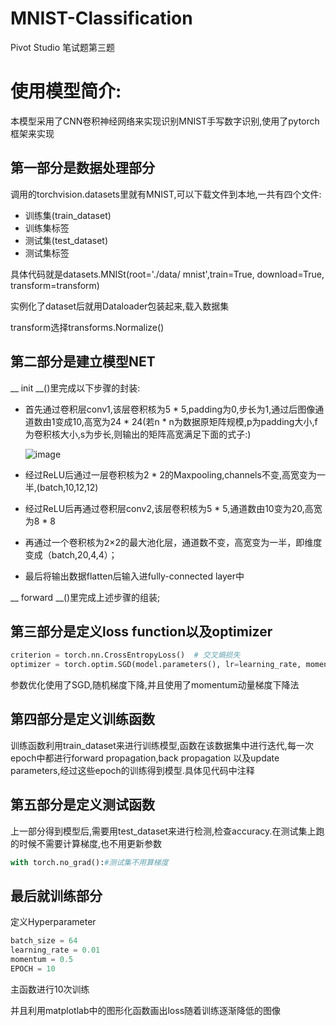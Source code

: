 # MNIST-Classification

Pivot Studio 笔试题第三题

# 使用模型简介:

本模型采用了CNN卷积神经网络来实现识别MNIST手写数字识别,使用了pytorch框架来实现



## 第一部分是数据处理部分

调用的torchvision.datasets里就有MNIST,可以下载文件到本地,一共有四个文件:

* 训练集(train_dataset)
* 训练集标签
* 测试集(test_dataset)
* 测试集标签

具体代码就是datasets.MNISt(root='./data/ mnist',train=True, download=True, transform=transform)

实例化了dataset后就用Dataloader包装起来,载入数据集

transform选择transforms.Normalize()

## 第二部分是建立模型NET

__ init __()里完成以下步骤的封装:

* 首先通过卷积层conv1,该层卷积核为5 * 5,padding为0,步长为1,通过后图像通道数由1变成10,高宽为24 * 24(若n * n为数据原矩阵规模,p为padding大小,f为卷积核大小,s为步长,则输出的矩阵高宽满足下面的式子:)

  ![image](https://user-images.githubusercontent.com/92147115/193443964-6725dd2e-fe5e-49a3-9430-4bfd9e3866ae.png)


* 经过ReLU后通过一层卷积核为2 * 2的Maxpooling,channels不变,高宽变为一半,(batch,10,12,12)

* 经过ReLU后再通过卷积层conv2,该层卷积核为5 * 5,通道数由10变为20,高宽为8 * 8

* 再通过一个卷积核为2×2的最大池化层，通道数不变，高宽变为一半，即维度变成（batch,20,4,4）；

* 最后将输出数据flatten后输入进fully-connected layer中

__ forward __()里完成上述步骤的组装;

## 第三部分是定义loss function以及optimizer

```python
criterion = torch.nn.CrossEntropyLoss()  # 交叉熵损失
optimizer = torch.optim.SGD(model.parameters(), lr=learning_rate, momentum=momentum)  # lr学习率，momentum冲量
```

参数优化使用了SGD,随机梯度下降,并且使用了momentum动量梯度下降法

## 第四部分是定义训练函数

训练函数利用train_dataset来进行训练模型,函数在该数据集中进行迭代,每一次epoch中都进行forward propagation,back propagation 以及update parameters,经过这些epoch的训练得到模型.具体见代码中注释

## 第五部分是定义测试函数

上一部分得到模型后,需要用test_dataset来进行检测,检查accuracy.在测试集上跑的时候不需要计算梯度,也不用更新参数

```python
with torch.no_grad():#测试集不用算梯度
```

## 最后就训练部分

定义Hyperparameter

```python
batch_size = 64
learning_rate = 0.01
momentum = 0.5
EPOCH = 10
```

主函数进行10次训练

并且利用matplotlab中的图形化函数画出loss随着训练逐渐降低的图像


